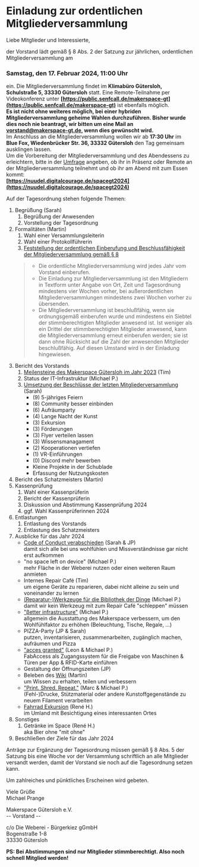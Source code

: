 # Einladung zur ordentlichen Mitgliederversammlung

Liebe Mitglieder und Interessierte,

der Vorstand lädt gemäß § 8 Abs. 2 der Satzung zur jährlichen, ordentlichen Mitgliederversammlung am

### Samstag, den 17. Februar 2024, 11:00 Uhr

ein. Die Mitgliederversammlung findet im **Klimabüro Gütersloh, Schulstraße 5, 33330 Gütersloh** statt. Eine Remote-Teilnahme per Videokonferenz unter **[https://public.senfcall.de/makerspace-gt](https://public.senfcall.de/makerspace-gt)** ist ebenfalls möglich.  
**Es ist nicht ohne weiteres möglich, bei einer hybriden Mitgliederversammlung geheime Wahlen durchzuführen. Bisher wurde dies noch nie beantragt, wir bitten um eine Mail an vorstand@makerspace-gt.de, wenn dies gewünscht wird.**  
Im Anschluss an die Mitgliederversammlung wollen wir ab **17:30 Uhr** im **Blue Fox, Wiedenbrücker Str. 36, 33332 Gütersloh** den Tag gemeinsam ausklingen lassen.  
Um die Vorbereitung der Mitgliederversammlung und des Abendessens zu erleichtern, bitte in der [Umfrage](https://nuudel.digitalcourage.de/spacegt2024) angeben, ob ihr in Präsenz oder Remote an der Mitgliederversammlung teilnehmt und ob ihr am Abend mit zum Essen kommt:    
**[https://nuudel.digitalcourage.de/spacegt2024](https://nuudel.digitalcourage.de/spacegt2024)**


Auf der Tagesordnung stehen folgende Themen:

1. Begrüßung (Sarah)
   1. Begrüßung der Anwesenden
   2. Vorstellung der Tagesordnung
2. Formalitäten (Martin)
   1. Wahl einer Versammlungsleiterin
   2. Wahl einer Protokollführerin
   3. [Feststellung der ordentlichen Einberufung und Beschlussfähigkeit der Mitgliederversammlung gemäß § 8](https://github.com/makerspace-gt/satzung-dokumente/blob/main/Satzung.md#-8-mitgliederversammlung)
     >
     > - Die ordentliche Mitgliederversammlung wird jedes Jahr vom Vorstand einberufen.
     > - Die Einladung zur Mitgliederversammlung ist den Mitgliedern in Textform unter Angabe von Ort, Zeit und Tagesordnung mindestens vier Wochen vorher, bei außerordentlichen Mitgliederversammlungen mindestens zwei Wochen vorher zu übersenden.
     > - Die Mitgliederversammlung ist beschlußfähig, wenn sie ordnungsgemäß einberufen wurde und mindestens ein Siebtel der stimmberechtigten Mitglieder anwesend ist. Ist weniger als ein Drittel der stimmberechtigten Mitglieder anwesend, kann die Mitgliederversammlung erneut einberufen werden; sie ist dann ohne Rücksicht auf die Zahl der anwesenden Mitglieder beschlußfähig. Auf diesen Umstand wird in der Einladung hingewiesen.
     >
3. Bericht des Vorstands
   1. [Meilensteine des Makerspace Gütersloh im Jahr 2023](https://forum.makerspace-gt.de/t/meilensteine-des-makerspace-guetersloh/119/6) (Tim)
   2. Status der IT-Infrastruktur (Michael P.)
   3. [Umsetzung der Beschlüsse der letzten Mitgliederversammlung](https://github.com/makerspace-gt/protokolle/blob/main/2023/2023-02-25%20Mitgliederversammlung.md#ausblicke-f%C3%BCr-das-jahr-2023) (Sarah)
      - (9) 5-jähriges Feiern
      - (8) Community besser einbinden
      - (6) Aufräumparty
      - (4) Lange Nacht der Kunst
      - (3) Exkursion
      - (3) Förderungen
      - (3) Flyer verteilen lassen
      - (3) Wissensmanagament
      - (2) Kooperationen vertiefen
      - (1) VR-Einführungen
      - (0) Discord mehr bewerben
      - Kleine Projekte in der Schublade
      - Erfassung der Nutzungskosten
4. Bericht des Schatzmeisters (Martin)
5. Kassenprüfung
   1. Wahl einer Kassenprüferin
   2. Bericht der Kassenprüferin
   3. Diskussion und Abstimmung Kassenprüfung 2024
   4. ggf. Wahl Kassenprüferinnen 2024
6. Entlastungen
   1. Entlastung des Vorstands
   2. Entlastung des Schatzmeisters
7. Ausblicke für das Jahr 2024
   - [Code of Conduct verabschieden](https://forum.makerspace-gt.de/t/code-of-conduct-awareness/843) (Sarah & JP)  
     damit sich alle bei uns wohlfühlen und Missverständnisse gar nicht erst aufkommen
   - "no space left on device" (Michael P.)  
     mehr Fläche in der Weberei nutzen oder einen weiteren Raum anmieten
   - Internes Repair Café (Tim)  
     um eigene Geräte zu reparieren, dabei nicht alleine zu sein und voneinander zu lernen
   - [(Reparatur-)Werkzeuge für die Bibliothek der Dinge](https://www.stadtbibliothek-guetersloh.de/bibliothek-der-dinge/) (Michael P.)  
     damit wir kein Werkzeug mit zum Repair Café "schleppen" müssen
   - ["βetter infrastructure"](https://forum.makerspace-gt.de/t/next-level/409) (Michael P.)  
     allgemein die Ausstattung des Makerspace verbessern, um den Wohlfühlfaktor zu erhöhen (Beleuchtung, Tische, Regale, ...)
   - PIZZA-Party (JP & Sarah)  
     putzen, inventarisieren, zusammenarbeiten, zugänglich machen, aufräumen und Pizza
   - ["acces granted"](https://forum.makerspace-gt.de/t/fabaccess-maschinenrechtverwaltung/854) (Leon & Michael P.)  
     FabAccess als Zugangssystem für die Freigabe von Maschinen & Türen per App & RFID-Karte einführen
   - Gestaltung der Öffnungszeiten (JP)
   - Beleben des [Wiki](https://wiki.makerspace-gt.de) (Martin)  
     um Wissen zu erhalten, teilen und verbessern
   - ["Print. Shred. Repeat."](https://forum.makerspace-gt.de/t/filament-recycling/858) (Marc & Michael P.)  
     (Fehl-)Drucke, Stützmaterial oder andere Kunstoffgegenstände zu neuem Filament verarbeiten
   - [Fahrrad Exkursion](https://forum.makerspace-gt.de/c/veranstaltungen/exkursionen/45) (René H.)  
     im Umland mit Besichtigung eines interessanten Ortes
8. Sonstiges
   1. Getränke im Space (René H.)  
      aka Bier ohne "mit ohne"
9.  Beschließen der Ziele für das Jahr 2024

Anträge zur Ergänzung der Tagesordnung müssen gemäß § 8 Abs. 5 der Satzung bis eine Woche vor der Versammlung schriftlich an alle Mitglieder versandt werden, damit der Vorstand sie noch auf die Tagesordnung setzen kann.

Um zahlreiches und pünktliches Erscheinen wird gebeten.

Viele Grüße  
Michael Prange

Makerspace Gütersloh e.V.  
-- Vorstand --

c/o Die Weberei - Bürgerkiez gGmbH  
Bogenstraße 1-8  
33330 Gütersloh  

**PS: Bei Abstimmungen sind nur Mitglieder stimmberechtigt. Also noch schnell Mitglied werden!**